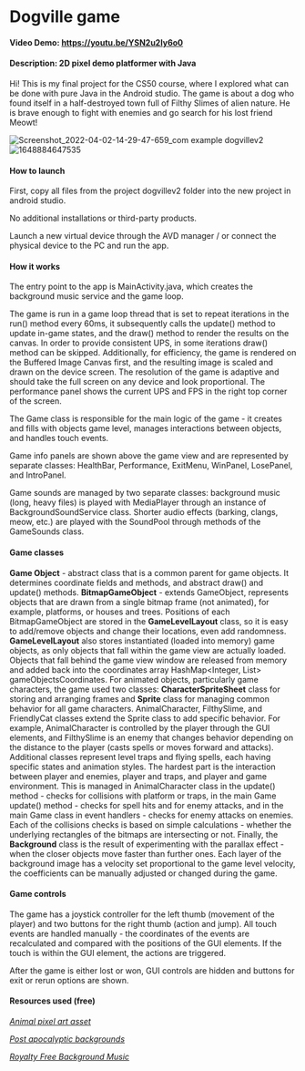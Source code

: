# Dogville game

  

#### Video Demo: <https://youtu.be/YSN2u2Iy6o0>

#### Description: 2D pixel demo platformer with Java



Hi! This is my final project for the CS50 course, where I explored what can be done with pure Java in the Android studio. The game is about a dog who found itself in a half-destroyed town full of Filthy Slimes of alien nature. He is brave enough to fight with enemies and go search for his lost friend Meowt!

![Screenshot_2022-04-02-14-29-47-659_com example dogvillev2](https://user-images.githubusercontent.com/91190871/161464176-ee6c5259-f1a5-4ca2-9ca4-06e4bc053928.jpg)
![1648884647535](https://user-images.githubusercontent.com/91190871/161464218-8dd0bc5e-86c2-46a8-a6a8-ba437a131cae.jpg)


#### How to launch

First, copy all files from the project dogvillev2 folder into the new project in android studio.

No additional installations or third-party products.

Launch a new virtual device through the AVD manager / or connect the physical device to the PC and run the app.

  

#### How it works

The entry point to the app is MainActivity.java, which creates the background music service and the game loop.

The game is run in a game loop thread that is set to repeat iterations in the run() method every 60ms, it subsequently calls the update() method to update in-game states, and the draw() method to render the results on the canvas. In order to provide consistent UPS, in some iterations draw() method can be skipped. Additionally, for efficiency, the game is rendered on the Buffered Image Canvas first, and the resulting image is scaled and drawn on the device screen. The resolution of the game is adaptive and should take the full screen on any device and look proportional. The performance panel shows the current UPS and FPS in the right top corner of the screen.

The Game class is responsible for the main logic of the game - it creates and fills with objects game level, manages interactions between objects, and handles touch events.

Game info panels are shown above the game view and are represented by separate classes: HealthBar, Performance, ExitMenu, WinPanel, LosePanel, and IntroPanel.

Game sounds are managed by two separate classes: background music (long, heavy files) is played with MediaPlayer through an instance of BackgroundSoundService class. Shorter audio effects (barking, clangs, meow, etc.) are played with the SoundPool through methods of the GameSounds class.

#### Game classes
**Game Object** - abstract class that is a common parent for game objects. It determines coordinate fields and methods, and abstract draw() and update() methods.
**BitmapGameObject** - extends GameObject, represents objects that are drawn from a single bitmap frame (not animated), for example, platforms, or houses and trees. Positions of each BitmapGameObject are stored in the **GameLevelLayout** class, so it is easy to add/remove objects and change their locations, even add randomness. **GameLevelLayout** also stores instantiated (loaded into memory) game objects, as only objects that fall within the game view are actually loaded. Objects that fall behind the game view window are released from memory and added back into the coordinates array HashMap<Integer, List<Integer>> gameObjectsCoordinates.
For animated objects, particularly game characters, the game used two classes: **CharacterSpriteSheet** class for storing and arranging frames and **Sprite** class for managing common behavior for all game characters. AnimalCharacter, FilthySlime, and FriendlyCat classes extend the Sprite class to add specific behavior. For example, AnimalCharacter is controlled by the player through the GUI elements, and FilthySlime is an enemy that changes behavior depending on the distance to the player (casts spells or moves forward and attacks).
Additional classes represent level traps and flying spells, each having specific states and animation styles.
The hardest part is the interaction between player and enemies, player and traps, and player and game environment. This is managed in AnimalCharacter class in the update() method - checks for collisions with platform or traps, in the main Game update() method - checks for spell hits and for enemy attacks, and in the main Game class in event handlers - checks for enemy attacks on enemies. Each of the collisions checks is based on simple calculations - whether the underlying rectangles of the bitmaps are intersecting or not.
Finally, the **Background** class is the result of experimenting with the parallax effect - when the closer objects move faster than further ones. Each layer of the background image has a velocity set proportional to the game level velocity, the coefficients can be manually adjusted or changed during the game.

#### Game controls

The game has a joystick controller for the left thumb (movement of the player) and two buttons for the right thumb (action and jump). All touch events are handled manually - the coordinates of the events are recalculated and compared with the positions of the GUI elements. If the touch is within the GUI element, the actions are triggered.

After the game is either lost or won, GUI controls are hidden and buttons for exit or rerun options are shown.

  

#### Resources used (free)
*[Animal pixel art asset](https://craftpix.net/freebies/free-street-animal-pixel-art-asset-pack/)*
  
*[Post apocalyptic backgrounds](https://craftpix.net/freebies/free-post-apocalyptic-pixel-art-game-backgrounds/)*
  
*[Royalty Free Background Music](https://www.fesliyanstudios.com/)*

